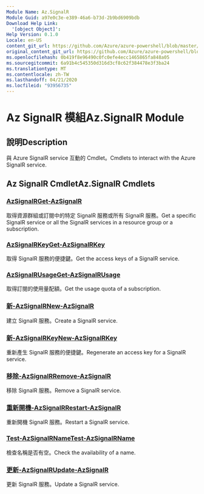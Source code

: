 ```yaml
---
Module Name: Az.SignalR
Module Guid: a97e0c3e-e389-46a6-b73d-2b9bd6909bdb
Download Help Link:
  '[object Object]': 
Help Version: 0.1.0
Locale: en-US
content_git_url: https://github.com/Azure/azure-powershell/blob/master/src/SignalR/SignalR/help/Az.SignalR.md
original_content_git_url: https://github.com/Azure/azure-powershell/blob/master/src/SignalR/SignalR/help/Az.SignalR.md
ms.openlocfilehash: 0b419f8e96490c0fc0efe4ecc1465865fa848a05
ms.sourcegitcommit: 6a91b4c545350d316d3cf8c62f384478e3f3ba24
ms.translationtype: MT
ms.contentlocale: zh-TW
ms.lasthandoff: 04/21/2020
ms.locfileid: "93956735"
---
```

# <span data-ttu-id="9088f-101">Az SignalR 模組</span><span class="sxs-lookup"><span data-stu-id="9088f-101">Az.SignalR Module</span></span>
## <span data-ttu-id="9088f-102">說明</span><span class="sxs-lookup"><span data-stu-id="9088f-102">Description</span></span>
<span data-ttu-id="9088f-103">與 Azure SignalR service 互動的 Cmdlet。</span><span class="sxs-lookup"><span data-stu-id="9088f-103">Cmdlets to interact with the Azure SignalR service.</span></span>

## <span data-ttu-id="9088f-104">Az SignalR Cmdlet</span><span class="sxs-lookup"><span data-stu-id="9088f-104">Az.SignalR Cmdlets</span></span>
### [<span data-ttu-id="9088f-105">AzSignalR</span><span class="sxs-lookup"><span data-stu-id="9088f-105">Get-AzSignalR</span></span>](Get-AzSignalR.md)
<span data-ttu-id="9088f-106">取得資源群組或訂閱中的特定 SignalR 服務或所有 SignalR 服務。</span><span class="sxs-lookup"><span data-stu-id="9088f-106">Get a specific SignalR service or all the SignalR services in a resource group or a subscription.</span></span>

### [<span data-ttu-id="9088f-107">AzSignalRKey</span><span class="sxs-lookup"><span data-stu-id="9088f-107">Get-AzSignalRKey</span></span>](Get-AzSignalRKey.md)
<span data-ttu-id="9088f-108">取得 SignalR 服務的便捷鍵。</span><span class="sxs-lookup"><span data-stu-id="9088f-108">Get the access keys of a SignalR service.</span></span>

### [<span data-ttu-id="9088f-109">AzSignalRUsage</span><span class="sxs-lookup"><span data-stu-id="9088f-109">Get-AzSignalRUsage</span></span>](Get-AzSignalRUsage.md)
<span data-ttu-id="9088f-110">取得訂閱的使用量配額。</span><span class="sxs-lookup"><span data-stu-id="9088f-110">Get the usage quota of a subscription.</span></span>

### [<span data-ttu-id="9088f-111">新-AzSignalR</span><span class="sxs-lookup"><span data-stu-id="9088f-111">New-AzSignalR</span></span>](New-AzSignalR.md)
<span data-ttu-id="9088f-112">建立 SignalR 服務。</span><span class="sxs-lookup"><span data-stu-id="9088f-112">Create a SignalR service.</span></span>

### [<span data-ttu-id="9088f-113">新-AzSignalRKey</span><span class="sxs-lookup"><span data-stu-id="9088f-113">New-AzSignalRKey</span></span>](New-AzSignalRKey.md)
<span data-ttu-id="9088f-114">重新產生 SignalR 服務的便捷鍵。</span><span class="sxs-lookup"><span data-stu-id="9088f-114">Regenerate an access key for a SignalR service.</span></span>

### [<span data-ttu-id="9088f-115">移除-AzSignalR</span><span class="sxs-lookup"><span data-stu-id="9088f-115">Remove-AzSignalR</span></span>](Remove-AzSignalR.md)
<span data-ttu-id="9088f-116">移除 SignalR 服務。</span><span class="sxs-lookup"><span data-stu-id="9088f-116">Remove a SignalR service.</span></span>

### [<span data-ttu-id="9088f-117">重新開機-AzSignalR</span><span class="sxs-lookup"><span data-stu-id="9088f-117">Restart-AzSignalR</span></span>](Restart-AzSignalR.md)
<span data-ttu-id="9088f-118">重新開機 SignalR 服務。</span><span class="sxs-lookup"><span data-stu-id="9088f-118">Restart a SignalR service.</span></span>

### [<span data-ttu-id="9088f-119">Test-AzSignalRName</span><span class="sxs-lookup"><span data-stu-id="9088f-119">Test-AzSignalRName</span></span>](Test-AzSignalRName.md)
<span data-ttu-id="9088f-120">檢查名稱是否有空。</span><span class="sxs-lookup"><span data-stu-id="9088f-120">Check the availability of a name.</span></span>

### [<span data-ttu-id="9088f-121">更新-AzSignalR</span><span class="sxs-lookup"><span data-stu-id="9088f-121">Update-AzSignalR</span></span>](Update-AzSignalR.md)
<span data-ttu-id="9088f-122">更新 SignalR 服務。</span><span class="sxs-lookup"><span data-stu-id="9088f-122">Update a SignalR service.</span></span>

